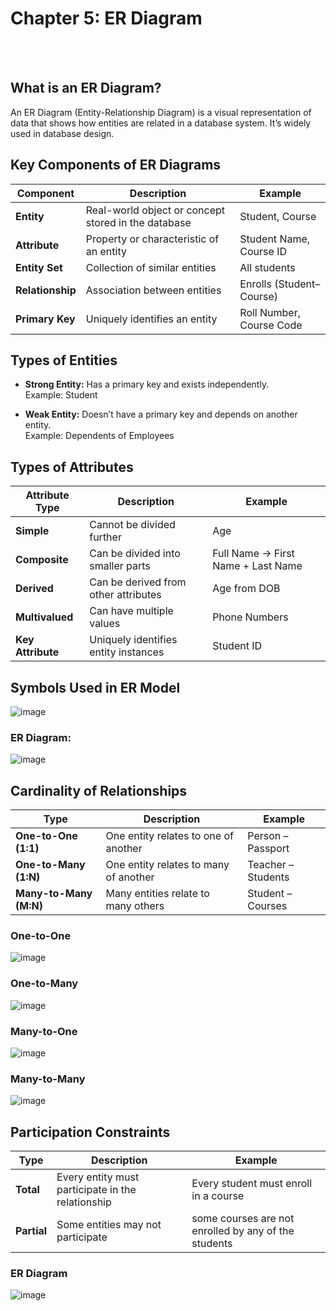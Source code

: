 #
# Chapter 5: ER Diagram
<br>
<br>


## What is an ER Diagram?
An ER Diagram (Entity-Relationship Diagram) is a visual representation of data that shows how entities are related in a database system. It’s widely used in database design.

## Key Components of ER Diagrams
| Component        | Description                                         | Example                  |
| ---------------- | --------------------------------------------------- | ------------------------ |
| **Entity**       | Real-world object or concept stored in the database | Student, Course          |
| **Attribute**    | Property or characteristic of an entity             | Student Name, Course ID  |
| **Entity Set**   | Collection of similar entities                      | All students             |
| **Relationship** | Association between entities                        | Enrolls (Student–Course) |
| **Primary Key**  | Uniquely identifies an entity                       | Roll Number, Course Code |

## Types of Entities
- **Strong Entity:** Has a primary key and exists independently.
<br>Example: Student

- **Weak Entity:** Doesn’t have a primary key and depends on another entity.
<br>Example: Dependents of Employees

## Types of Attributes
| Attribute Type    | Description                          | Example                            |
| ----------------- | ------------------------------------ | ---------------------------------- |
| **Simple**        | Cannot be divided further            | Age                                |
| **Composite**     | Can be divided into smaller parts    | Full Name → First Name + Last Name |
| **Derived**       | Can be derived from other attributes | Age from DOB                       |
| **Multivalued**   | Can have multiple values             | Phone Numbers                      |
| **Key Attribute** | Uniquely identifies entity instances | Student ID                         |

## Symbols Used in ER Model
![image](https://github.com/user-attachments/assets/255d6a89-2fe1-4105-9272-ac76b4fe6381)

### ER Diagram:
![image](https://github.com/user-attachments/assets/743e78a3-0468-4b62-8de9-4b99dbc68348)


## Cardinality of Relationships
| Type                    | Description                           | Example            |
| ----------------------- | ------------------------------------- | ------------------ |
| **One-to-One (1:1)**    | One entity relates to one of another  | Person – Passport  |
| **One-to-Many (1\:N)**  | One entity relates to many of another | Teacher – Students |
| **Many-to-Many (M\:N)** | Many entities relate to many others   | Student – Courses  |

### One-to-One
![image](https://github.com/user-attachments/assets/39c0e453-e5d9-48ee-9385-8deaf3dc0c3d)

### One-to-Many
![image](https://github.com/user-attachments/assets/bebfda2c-ddc5-4404-94f6-999b30a6f65a)

### Many-to-One
![image](https://github.com/user-attachments/assets/2c13d342-c93a-43dd-b894-a1ff4b588d7c)

### Many-to-Many
![image](https://github.com/user-attachments/assets/d648287f-e304-4b15-ad4e-d376b583a59c)

## Participation Constraints
| Type        | Description                                       | Example                               |
| ----------- | ------------------------------------------------- | ------------------------------------- |
| **Total**   | Every entity must participate in the relationship | Every student must enroll in a course |
| **Partial** | Some entities may not participate                 | some courses are not enrolled by any of the students         |

### ER Diagram
![image](https://github.com/user-attachments/assets/901cd0a4-6a19-43e7-984f-658cad91dc05)


